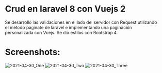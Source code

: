 # Crud en laravel 8 con Vuejs 2
Se desarrollo las validaciones en el lado del servidor con Request 
utilizando el método paginate de laravel e implementando una paginación personalizada con Vuejs.
Se dio estilos con Bootstrap 4.

# Screenshots:

![2021-04-30_One](https://user-images.githubusercontent.com/79773876/116766939-80f38980-aa03-11eb-9263-f7fdf1597fdf.png)
![2021-04-30_Two](https://user-images.githubusercontent.com/79773876/116766941-8224b680-aa03-11eb-917c-a05b70851b76.png)
![2021-04-30_Three](https://user-images.githubusercontent.com/79773876/116766940-818c2000-aa03-11eb-841d-5444f3e5d585.png)
